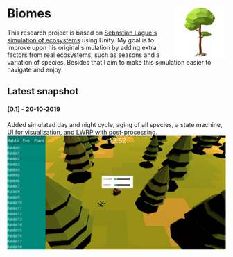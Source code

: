 # Biomes <img src="icon.png" align="right" width="120">

This research project is based on [Sebastian Lague's simulation of ecosystems](https://www.youtube.com/watch?v=r_It_X7v-1E) using Unity.
My goal is to improve upon his original simulation by adding extra factors from real ecosystems, such as seasons and a variation of species. Besides that I aim to make this simulation easier to navigate and enjoy.

## Latest snapshot
#### [0.1] - 20-10-2019
Added simulated day and night cycle, aging of all species, a state machine, UI for visualization, and LWRP with post-processing.
<img src="thumbnail.png">
